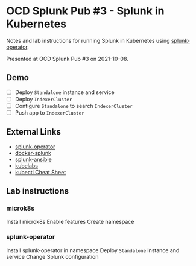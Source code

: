 # OCD Splunk Pub #3 - Splunk in Kubernetes
Notes and lab instructions for running Splunk in Kubernetes using [splunk-operator](https://github.com/splunk/splunk-operator).

Presented at OCD Splunk Pub #3 on 2021-10-08.

## Demo
- [ ] Deploy `Standalone` instance and service
- [ ] Deploy `IndexerCluster`
- [ ] Configure `Standalone` to search `IndexerCluster`
- [ ] Push app to `IndexerCluster`

## External Links
- [splunk-operator](https://github.com/splunk/splunk-operator)
- [docker-splunk](https://github.com/splunk/docker-splunk)
- [splunk-ansible](https://github.com/splunk/splunk-ansible)
- [kubelabs](https://collabnix.github.io/kubelabs)
- [kubectl Cheat Sheet](https://kubernetes.io/docs/reference/kubectl/cheatsheet)

## Lab instructions
### microk8s
Install microk8s
Enable features
Create namespace

### splunk-operator
Install splunk-operator in namespace
Deploy `Standalone` instance and service
Change Splunk configuration
